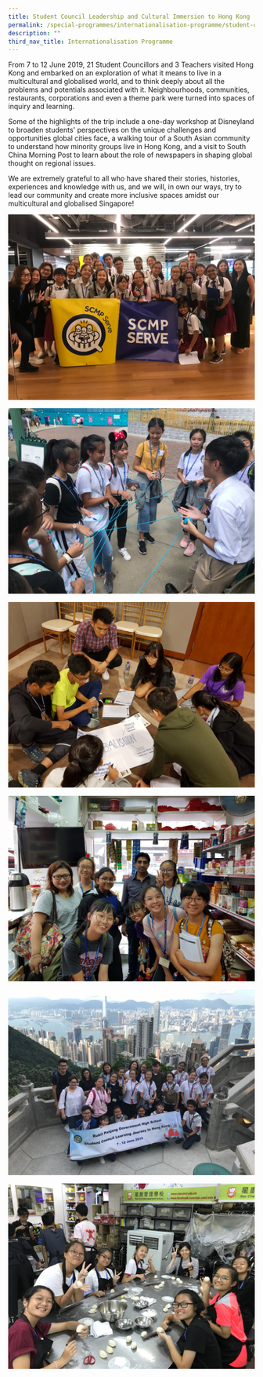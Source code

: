 ```yaml
---
title: Student Council Leadership and Cultural Immersion to Hong Kong
permalink: /special-programmes/internationalisation-programme/student-council-leadership-and-cultural-immersion/
description: ""
third_nav_title: Internationalisation Programme
---
```

From 7 to 12 June 2019, 21 Student Councillors and 3 Teachers visited Hong Kong and embarked on an exploration of what it means to live in a multicultural and globalised world, and to think deeply about all the problems and potentials associated with it. Neighbourhoods, communities, restaurants, corporations and even a theme park were turned into spaces of inquiry and learning.

  

Some of the highlights of the trip include a one-day workshop at Disneyland to broaden students' perspectives on the unique challenges and opportunities global cities face, a walking tour of a South Asian community to understand how minority groups live in Hong Kong, and a visit to South China Morning Post to learn about the role of newspapers in shaping global thought on regional issues.

  

We are extremely grateful to all who have shared their stories, histories, experiences and knowledge with us, and we will, in own our ways, try to lead our community and create more inclusive spaces amidst our multicultural and globalised Singapore!

![](/images/sc1.jpeg)

![](/images/sc2.jpeg)

![](/images/sc3.jpeg)

![](/images/sc4.jpeg)

![](/images/sc5.jpeg)

![](/images/sc6.jpeg)